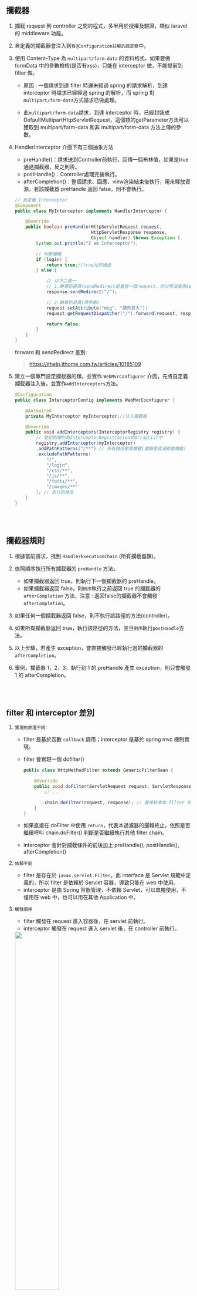 ## 攔截器
1. 攔截 request 到 controller 之間的程式，多半用於授權及驗證，類似 laravel 的 middleware 功能。

2. 自定義的攔截器會注入到`有@Configuration註解的設定類`中。

3. 使用 Content-Type 為 `multipart/form-data` 的資料格式，如果要做 formData 中的參數檢核(是否有xss)，只能在 interceptor 做，不能提前到 filter 做。 

    * 原因 : 一個請求到達 filter 時還未經過 spring 的請求解析，到達 interceptor 時請求已經經過 spring 的解析，而 spring 對`multipart/form-data`方式請求已做處理。

    * 此`multipart/form-data`請求，到達 interceptor 時，已經封裝成 DefaultMultipartHttpServletRequest，這個類的getParameter方法可以獲取到 multipart/form-data 和非 multipart/form-data 方法上傳的參數。


4. HandlerInterceptor 介面下有三個抽象方法

    * preHandle()：請求送到Controller前執行，回傳一個布林值，如果是true通過攔截器，反之則否。
    * postHandle()：Controller處理完後執行。
    * afterCompletion()：整個請求、回應、view渲染結束後執行，用來釋放資源，若該攔截器 preHandle 返回 false，則不會執行。

    ```java
    // 自定義 Interceptor
    @Component
    public class MyInterceptor implements HandlerInterceptor {

        @Override
        public boolean preHandle(HttpServletRequest request, 
                                 HttpServletResponse response, 
                                 Object handler) throws Exception {
            System.out.println("I am Interceptor");

            // 判斷邏輯
            if (login) {
                return true;//true允許通過
            } else {

                // 以下二選一
                // 1.轉導到首頁(sendRedirect是重發一個request，所以無法使用setAttribute帶參數)
                response.sendRedirect("/");

                // 2.轉導到首頁(帶參數)
                request.setAttribute("msg", "請先登入");
                request.getRequestDispatcher("/").forward(request, response);

                return false;
            }
        }
    }
    ```

    forward 和 sendRedirect 差別: 
    > https://ithelp.ithome.com.tw/articles/10185109


5. 建立一個專門設定攔截器的類，並實作 `WebMvcConfigurer` 介面，先將自定義攔截器注入後，並實作`addInterceptors`方法。

    ```java
    @Configuration
    public class InterceptorConfig implements WebMvcCoonfigurer {

        @Autowired
        private MyInterceptor myInterceptor;//注入攔截器

        @Override
        public void addInterceptors(InterceptorRegistry registry) {
            // 登記到類別為InterceptorRegistration的ArrayList中
            registry.addInterceptor(myInterceptor)
            .addPathPatterns("/**") // 所有路徑都會攔截(連靜態資源都會攔截)
            .excludePathPatterns(
                "/", 
                "/login", 
                "/css/**", 
                "/js/**",
                "/fonts/**",
                "/images/**"
            ); // 放行的路徑
        }
    }
    ```

<br/>

<br/>

## 攔截器規則
1. 根據當前請求，找到 `HandlerExecutionChain` (所有攔截器鍊)。
2. 依照順序執行所有攔截器的 `preHandle` 方法。

    * 如果攔截器返回 true，則執行下一個攔截器的 preHandle。
    * 如果攔截器返回 false，則`倒序`執行之前返回 true 的攔截器的 `afterCompletion` 方法，注意 : 返回false的攔截器不會觸發 `afterCompletion`。

3. 如果任何一個攔截器返回 false，則不執行該路徑的方法(controller)。

4. 如果所有攔截器返回 true，執行該路徑的方法，並且`倒序`執行`postHandle`方法。

5. 以上步驟，若產生 exception，會直接觸發已經執行過的攔截器的 `afterCompletion`。

6. 舉例，攔截器 1，2，3，執行到 1 的 preHandle 產生 exception，則只會觸發 1 的 afterCompletion。

<br/>

<br/>

## filter 和 interceptor 差別

1. `實現的原理不同`:  

    * filter 是基於函數 `callback` 調用；interceptor 是基於 spring mvc 機制實現。

    * filter 會實現一個 dofilter()

        ```java
        public class HttpMethodFilter extends GenericFilterBean {

            @Override
            public void doFilter(ServletRequest request, ServletResponse response, FilterChain chain) throws IOException, ServletException {
                // ...

                chain.doFilter(request, response); // 最後結束本 filter 時，會call filterChain 的下一個 dofilter()，達到callback的效果。
            }
        }
        ```

    * 如果直接在 doFilter 中使用 `return`，代表本過濾器的邏輯終止，依照是否繼續呼叫 chain.doFilter() 判斷是否繼續執行其他 filter chain。

    
    * interceptor 會針對攔截條件的前後加上 preHandle(), postHandle(), afterCompletion()

2. `依賴不同`

    * filter 是存在於 `javax.servlet.Filter`，此 interface 是 Servlet 規範中定義的，所以 filter 是依賴於 Servlet 容器，導致只能在 web 中使用。
    * interceptor 是由 Spring 容器管理，不依賴 Servlet，可以單獨使用，不僅用在 web 中，也可以用在其他 Application 中。

3. `觸發順序`

    * filter 觸發在 request 進入容器後，在 servlet 前執行。
    * interceptor 觸發在 request 進入 servlet 後，在 controller 前執行。

    <img src="https://img-blog.csdnimg.cn/20200602173814901.png?#pic_center" width="50%">


4. `觸發時機`

    * filter 幾乎可以對所有 request 起作用。
    * interceptor 只能對 controller 或 static 下的資源起作用。

5. `執行鍊順序`

    * filter 使用 @Order 來控制 filterChain 的執行順序，越小的越優先。

        ```java
        // filter
        @Order(1)
        @Component
        public class httpMethodFilter extend Filter {

        }
        ```

    * interceptor 預設的執行順序是 registry 的順序，也可以通過 `order()` 設置，越小的越優先。

        ```java
        // interceptor
        @Configuration
        public class InterceptorConfig implements WebMvcCoonfigurer {

            @Override
            public void addInterceptors(InterceptorRegistry registry) {
                registry.addInterceptor(interceptor1).addPathPatterns("/**").order(2);
                registry.addInterceptor(interceptor2).addPathPatterns("/**").order(1);
                registry.addInterceptor(interceptor3).addPathPatterns("/**").order(3);
            }
        }
        ```

<br/>

<br/>


## 參考
> https://segmentfault.com/a/1190000022833940